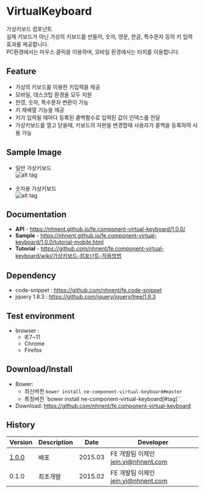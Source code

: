 VirtualKeyboard
======================
가상키보드 컴포넌트<br>
실제 키보드가 아닌 가상의 키보드를 만들어, 숫자, 영문, 한글, 특수문자 등의 키 입력 효과를 제공합니다.<br>
PC환경에서는 마우스 클릭을 이용하며, 모바일 환경에서는 터치를 이용합니다.

## Feature
* 가상의 키보드를 이용한 키입력을 제공
* 모바일, 데스크탑 환경을 모두 지원
* 한영, 숫자, 특수문자 변환이 가능
* 키 재배열 기능을 제공
* 키가 입력될 때마다 등록된 콜백함수로 입력된 값이 인덱스를 전달
* 가상키보드를 열고 닫을때, 키보드의 자판을 변경할때 사용자가 콜백을 등록하여 사용 가능

## Sample Image
* 일반 가상키보드<br>
![alt tag](https://nhnent.github.io/fe.component-virtual-keyboard/vknormal.png)<br><br>
* 숫자용 가상키보드<br>
![alt tag](https://nhnent.github.io/fe.component-virtual-keyboard/vksample.png)

## Documentation
* **API** - https://nhnent.github.io/fe.component-virtual-keyboard/1.0.0/
* **Sample** - https://nhnent.github.io/fe.component-virtual-keyboard/1.0.0/tutorial-mobile.html
* **Tutorial** - https://github.com/nhnent/fe.component-virtual-keyboard/wiki/가상키보드-컴포넌트-적용방법

## Dependency
* code-snippet : https://github.com/nhnent/fe.code-snippet
* jquery 1.8.3 : https://github.com/jquery/jquery/tree/1.8.3

## Test environment
* browser :
   * IE7~11
   * Chrome
   * Firefox

## Download/Install
* Bower:
   * 최신버전 `bower install ne-component-virtual-keyboard#master`
   * 특정버전 `bower install ne-component-virtual-keyboard[#tag]``
* Download: https://github.com/nhnent/fe.component-virtual-keyboard

## History
| Version | Description | Date | Developer |
| ---- | ---- | ---- | ---- |
| <a href="https://nhnent.github.io/fe.component-virtual-keyboard/1.0.0/">1.0.0</a> | 배포 | 2015.03 | FE 개발팀 이제인 <jein.yi@nhnent.com> |
| 0.1.0 | 최초개발 | 2015.02 | FE 개발팀 이제인 <jein.yi@nhnent.com> |
